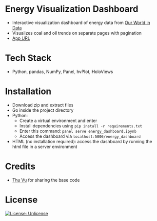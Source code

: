 # Energy Visualization Dashboard

- Interactive visualization dashboard of energy data from [Our World in Data](https://github.com/owid/energy-data)
- Visualizes coal and oil trends on separate pages with pagination
- [App URL](https://rubinghimire.github.io/energy-visualization-dashboard)

# Tech Stack

- Python, pandas, NumPy, Panel, hvPlot, HoloViews

# Installation

- Download zip and extract files
- Go inside the project directory
- Python:
  - Create a virtual environment and enter
  - Install dependencies using `pip install -r requirements.txt`
  - Enter this command:
    `panel serve energy_dashboard.ipynb`
  - Access the dashboard via
    `localhost:5006/energy_dashboard`
- HTML (no installation required): access the dashboard by running the html file in a server environment

# Credits

- [Thu Vu](https://www.conscientiousgeek.com/) for sharing the base code

# License

[![License: Unlicense](https://img.shields.io/badge/license-Unlicense-blue.svg)](http://unlicense.org)
